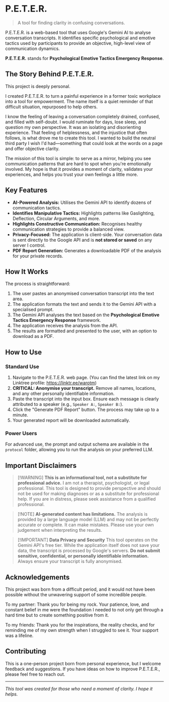 # P.E.T.E.R.

> A tool for finding clarity in confusing conversations.

P.E.T.E.R. is a web-based tool that uses Google's Gemini AI to analyse conversation transcripts. It identifies specific psychological and emotive tactics used by participants to provide an objective, high-level view of communication dynamics.

**P.E.T.E.R.** stands for **Psychological Emotive Tactics Emergency Response**.

## The Story Behind P.E.T.E.R.

This project is deeply personal.

I created P.E.T.E.R. to turn a painful experience in a former toxic workplace into a tool for empowerment. The name itself is a quiet reminder of that difficult situation, repurposed to help others.

I know the feeling of leaving a conversation completely drained, confused, and filled with self-doubt. I would ruminate for days, lose sleep, and question my own perspective. It was an isolating and disorienting experience. That feeling of helplessness, and the injustice that often follows, is what drove me to create this tool. I wanted to build the neutral third party I wish I'd had—something that could look at the words on a page and offer objective clarity.

The mission of this tool is simple: to serve as a mirror, helping you see communication patterns that are hard to spot when you're emotionally involved. My hope is that it provides a moment of clarity, validates your experiences, and helps you trust your own feelings a little more.

## Key Features

* **AI-Powered Analysis:** Utilises the Gemini API to identify dozens of communication tactics.
* **Identifies Manipulative Tactics:** Highlights patterns like Gaslighting, Deflection, Circular Arguments, and more.
* **Highlights Constructive Communication:** Recognises healthy communication strategies to provide a balanced view.
* **Privacy-Focused:** The application is client-side. Your conversation data is sent directly to the Google API and is **not stored or saved** on any server I control.
* **PDF Report Generation:** Generates a downloadable PDF of the analysis for your private records.

## How It Works

The process is straightforward:

1.  The user pastes an anonymised conversation transcript into the text area.
2.  The application formats the text and sends it to the Gemini API with a specialised prompt.
3.  The Gemini API analyses the text based on the **Psychological Emotive Tactics Emergency Response** framework.
4.  The application receives the analysis from the API.
5.  The results are formatted and presented to the user, with an option to download as a PDF.

## How to Use

### Standard Use
1.  Navigate to the P.E.T.E.R. web page. (You can find the latest link on my Linktree profile: https://linktr.ee/warotm)
2.  **CRITICAL: Anonymise your transcript.** Remove all names, locations, and any other personally identifiable information.
3.  Paste the transcript into the input box. Ensure each message is clearly attributed to a speaker (e.g., `Speaker A:`, `Speaker B:`).
4.  Click the "Generate PDF Report" button. The process may take up to a minute.
5.  Your generated report will be downloaded automatically.

### Power Users
For advanced use, the prompt and output schema are available in the `protocol` folder, allowing you to run the analysis on your preferred LLM.

## Important Disclaimers

> \[!WARNING\]
> **This is an informational tool, not a substitute for professional advice.**
> I am not a therapist, psychologist, or legal professional. This tool is designed to provide perspective and should not be used for making diagnoses or as a substitute for professional help. If you are in distress, please seek assistance from a qualified professional.

> \[!NOTE\]
> **AI-generated content has limitations.**
> The analysis is provided by a large language model (LLM) and may not be perfectly accurate or complete. It can make mistakes. Please use your own judgement when interpreting the results.

> \[!IMPORTANT\]
> **Data Privacy and Security**
> This tool operates on the Gemini API's free tier. While the application itself does not save your data, the transcript is processed by Google's servers. **Do not submit sensitive, confidential, or personally identifiable information.** Always ensure your transcript is fully anonymised.

## Acknowledgements

This project was born from a difficult period, and it would not have been possible without the unwavering support of some incredible people.

To my partner: Thank you for being my rock. Your patience, love, and constant belief in me were the foundation I needed to not only get through a hard time but to create something positive from it.

To my friends: Thank you for the inspirations, the reality checks, and for reminding me of my own strength when I struggled to see it. Your support was a lifeline.

## Contributing

This is a one-person project born from personal experience, but I welcome feedback and suggestions. If you have ideas on how to improve P.E.T.E.R., please feel free to reach out.

---

*This tool was created for those who need a moment of clarity. I hope it helps.*
